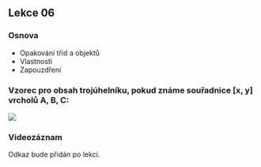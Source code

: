 Lekce 06
--------

### Osnova
- Opakování tříd a objektů
- Vlastnosti
- Zapouzdření

### Vzorec pro obsah trojúhelníku, pokud známe souřadnice **[x, y]** vrcholů A, B, C:

![](img/lekce06-vzorec-obsah_trojuhelniku.png)

### Videozáznam

Odkaz bude přidán po lekci.